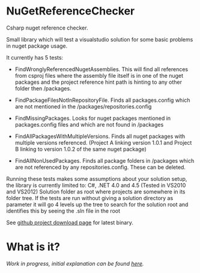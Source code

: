 NuGetReferenceChecker
=====================

Csharp nuget reference checker.

Small library which will test a visualstudio solution for some basic problems in nuget package usage. 

It currently has 5 tests:

* FindWronglyReferencedNugetAssemblies.
This will find all references from csproj files where the assembly file itself is in one of the nuget packages and the project reference hint path is hinting to any other folder then <SolutionRoot>/packages. 

* FindPackageFilesNotInRepositoryFile.
Finds all packages.config which are not mentioned in the  <SolutionRoot>/packages/repositories.config

* FindMissingPackages.
Looks for nuget packages mentioned in packages.config files and which are not found in  <SolutionRoot>/packages

* FindAllPackagesWithMultipleVersions.
Finds all nuget packages with multiple versions referenced. (Project A linking version 1.0.1 and Project B linking to version 1.0.2 of the same nuget package)

* FindAllNonUsedPackages.
Finds all package folders in  <SolutionRoot>/packages which are not referenced by any repositories.config. These can be deleted. 

Running these tests makes some assumptions about your solution setup, the library is currently limited to:
C#, .NET 4.0 and 4.5 (Tested in VS2010 and VS2012)
Solution folder as root where projects are somewhere in its folder tree.
If the tests are run without giving a solution directory as parameter it will go 4 levels up the tree to search for the solution root and identifies this by seeing the .sln file in the root

See [github project download page](https://github.com/henkmeulekamp/NuGetReferenceChecker/downloads) for latest binary.

# What is it?
_Work in progress, initial explanation can be found [here](http://www.serverside-developer.com/2012/08/nuget-referencechecker-to-check-invalid.html)._

